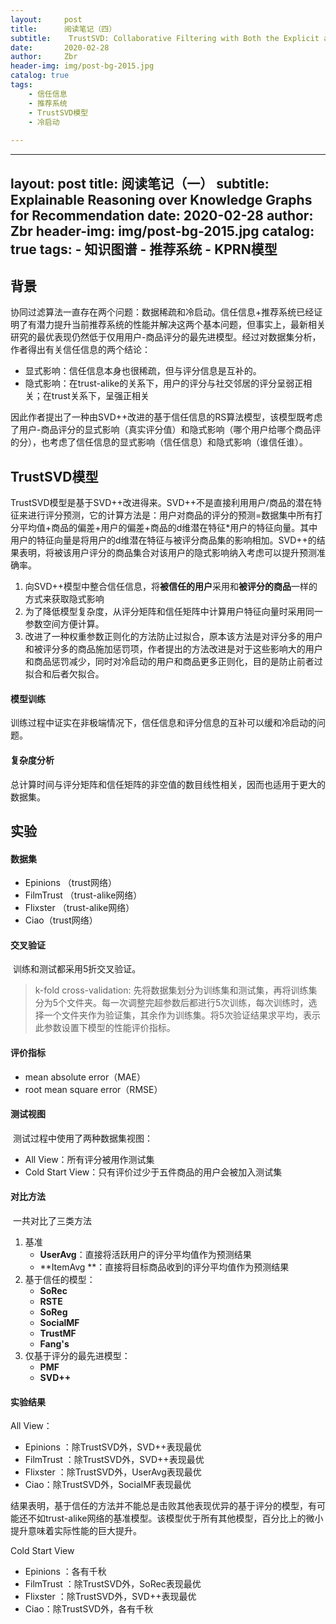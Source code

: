 ```yaml
---
layout:     post
title:      阅读笔记（四）
subtitle:    TrustSVD: Collaborative Filtering with Both the Explicit and Implicit Influence of User Trust and of Item Ratings
date:       2020-02-28
author:     Zbr
header-img: img/post-bg-2015.jpg
catalog: true
tags:
    - 信任信息
    - 推荐系统
    - TrustSVD模型
    - 冷启动
    
---
```

---
layout:     post
title:      阅读笔记（一）
subtitle:   Explainable Reasoning over Knowledge Graphs for Recommendation
date:       2020-02-28
author:     Zbr
header-img: img/post-bg-2015.jpg
catalog: true
tags:
    - 知识图谱
    - 推荐系统
    - KPRN模型
---
## 背景

​	协同过滤算法一直存在两个问题：数据稀疏和冷启动。信任信息+推荐系统已经证明了有潜力提升当前推荐系统的性能并解决这两个基本问题，但事实上，最新相关研究的最优表现仍然低于仅用用户-商品评分的最先进模型。经过对数据集分析，作者得出有关信任信息的两个结论：

* 显式影响：信任信息本身也很稀疏，但与评分信息是互补的。
* 隐式影响：在trust-alike的关系下，用户的评分与社交邻居的评分呈弱正相关；在trust关系下，呈强正相关  

​	因此作者提出了一种由SVD++改进的基于信任信息的RS算法模型，该模型既考虑了用户-商品评分的显式影响（真实评分值）和隐式影响（哪个用户给哪个商品评的分），也考虑了信任信息的显式影响（信任信息）和隐式影响（谁信任谁）。



## TrustSVD模型

​	TrustSVD模型是基于SVD++改进得来。SVD++不是直接利用用户/商品的潜在特征来进行评分预测，它的计算方法是：用户对商品的评分的预测=数据集中所有打分平均值+商品的偏差+用户的偏差+商品的d维潜在特征*用户的特征向量。其中用户的特征向量是将用户的d维潜在特征与被评分商品集的影响相加。SVD++的结果表明，将被该用户评分的商品集合对该用户的隐式影响纳入考虑可以提升预测准确率。

1. 向SVD++模型中整合信任信息，将**被信任的用户**采用和**被评分的商品**一样的方式来获取隐式影响
2. 为了降低模型复杂度，从评分矩阵和信任矩阵中计算用户特征向量时采用同一参数空间方便计算。
3. 改进了一种权重参数正则化的方法防止过拟合，原本该方法是对评分多的用户和被评分多的商品施加惩罚项，作者提出的方法改进是对于这些影响大的用户和商品惩罚减少，同时对冷启动的用户和商品更多正则化，目的是防止前者过拟合和后者欠拟合。

#### 模型训练

​	训练过程中证实在非极端情况下，信任信息和评分信息的互补可以缓和冷启动的问题。

#### 复杂度分析

​	总计算时间与评分矩阵和信任矩阵的非空值的数目线性相关，因而也适用于更大的数据集。



## 实验

#### 数据集

* Epinions （trust网络）
* FilmTrust （trust-alike网络）
* Flixster （trust-alike网络）
* Ciao（trust网络）

#### 交叉验证

​	训练和测试都采用5折交叉验证。

> k-fold cross-validation: 先将数据集划分为训练集和测试集，再将训练集分为5个文件夹。每一次调整完超参数后都进行5次训练，每次训练时，选择一个文件夹作为验证集，其余作为训练集。将5次验证结果求平均，表示此参数设置下模型的性能评价指标。

#### 评价指标

* mean absolute error（MAE）
* root mean square error（RMSE）

#### 测试视图

​	测试过程中使用了两种数据集视图：

* All View：所有评分被用作测试集
* Cold Start View：只有评价过少于五件商品的用户会被加入测试集

#### 对比方法

​	一共对比了三类方法

1. 基准
   * **UserAvg**：直接将活跃用户的评分平均值作为预测结果
   * **ItemAvg **：直接将目标商品收到的评分平均值作为预测结果
2. 基于信任的模型：
   * **SoRec**
   * **RSTE**
   * **SoReg**
   * **SocialMF**
   * **TrustMF**
   * **Fang's**
3. 仅基于评分的最先进模型：
   * **PMF**
   * **SVD++**

#### 实验结果

All View：

* Epinions ：除TrustSVD外，SVD++表现最优
* FilmTrust ：除TrustSVD外，SVD++表现最优
* Flixster ：除TrustSVD外，UserAvg表现最优
* Ciao：除TrustSVD外，SocialMF表现最优

结果表明，基于信任的方法并不能总是击败其他表现优异的基于评分的模型，有可能还不如trust-alike网络的基准模型。该模型优于所有其他模型，百分比上的微小提升意味着实际性能的巨大提升。

Cold Start View

* Epinions ：各有千秋
* FilmTrust ：除TrustSVD外，SoRec表现最优
* Flixster ：除TrustSVD外，SVD++表现最优
* Ciao：除TrustSVD外，各有千秋
